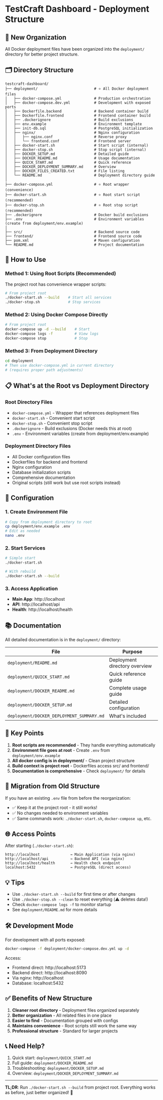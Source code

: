 # TestCraft Dashboard - Deployment Structure

## 📁 New Organization

All Docker deployment files have been organized into the `deployment/` directory for better project structure.

## 🗂️ Directory Structure

```
testcraft-dashboard/
├── deployment/                          # ⭐ All Docker deployment files
│   ├── docker-compose.yml               # Production orchestration
│   ├── docker-compose.dev.yml           # Development with exposed ports
│   ├── Dockerfile.backend               # Backend container build
│   ├── Dockerfile.frontend              # Frontend container build
│   ├── .dockerignore                    # Build exclusions
│   ├── env.example                      # Environment template
│   ├── init-db.sql                      # PostgreSQL initialization
│   ├── nginx/                           # Nginx configuration
│   │   ├── nginx.conf                   # Reverse proxy
│   │   └── frontend.conf                # Frontend server
│   ├── docker-start.sh                  # Start script (internal)
│   ├── docker-stop.sh                   # Stop script (internal)
│   ├── DOCKER_SETUP.md                  # Detailed guide
│   ├── DOCKER_README.md                 # Usage documentation
│   ├── QUICK_START.md                   # Quick reference
│   ├── DOCKER_DEPLOYMENT_SUMMARY.md     # Overview
│   ├── DOCKER_FILES_CREATED.txt         # File listing
│   └── README.md                        # Deployment directory guide
│
├── docker-compose.yml                   # ⭐ Root wrapper (convenience)
├── docker-start.sh                      # ⭐ Root start script (recommended)
├── docker-stop.sh                       # ⭐ Root stop script (recommended)
├── .dockerignore                        # Docker build exclusions
├── .env                                 # Environment variables (create from deployment/env.example)
│
├── src/                                 # Backend source code
├── frontend/                            # Frontend source code
├── pom.xml                              # Maven configuration
└── README.md                            # Project documentation
```

## 🚀 How to Use

### Method 1: Using Root Scripts (Recommended)

The project root has convenience wrapper scripts:

```bash
# From project root
./docker-start.sh --build    # Start all services
./docker-stop.sh             # Stop services
```

### Method 2: Using Docker Compose Directly

```bash
# From project root
docker-compose up -d --build    # Start
docker-compose logs -f          # View logs
docker-compose stop             # Stop
```

### Method 3: From Deployment Directory

```bash
cd deployment
# Then use docker-compose.yml in current directory
# (requires proper path adjustments)
```

## 📋 What's at the Root vs Deployment Directory

### Root Directory Files
- `docker-compose.yml` - Wrapper that references deployment files
- `docker-start.sh` - Convenient start script
- `docker-stop.sh` - Convenient stop script
- `.dockerignore` - Build exclusions (Docker needs this at root)
- `.env` - Environment variables (create from deployment/env.example)

### Deployment Directory Files
- All Docker configuration files
- Dockerfiles for backend and frontend
- Nginx configuration
- Database initialization scripts
- Comprehensive documentation
- Original scripts (still work but use root scripts instead)

## 🔧 Configuration

### 1. Create Environment File
```bash
# Copy from deployment directory to root
cp deployment/env.example .env
# Edit as needed
nano .env
```

### 2. Start Services
```bash
# Simple start
./docker-start.sh

# With rebuild
./docker-start.sh --build
```

### 3. Access Application
- **Main App**: http://localhost
- **API**: http://localhost/api
- **Health**: http://localhost/health

## 📚 Documentation

All detailed documentation is in the `deployment/` directory:

| File | Purpose |
|------|---------|
| `deployment/README.md` | Deployment directory overview |
| `deployment/QUICK_START.md` | Quick reference guide |
| `deployment/DOCKER_README.md` | Complete usage guide |
| `deployment/DOCKER_SETUP.md` | Detailed configuration |
| `deployment/DOCKER_DEPLOYMENT_SUMMARY.md` | What's included |

## 🎯 Key Points

1. **Root scripts are recommended** - They handle everything automatically
2. **Environment file goes at root** - Create `.env` from `deployment/env.example`
3. **All docker config is in deployment/** - Clean project structure
4. **Build context is project root** - Dockerfiles access src/ and frontend/
5. **Documentation is comprehensive** - Check `deployment/` for details

## 🔄 Migration from Old Structure

If you have an existing `.env` file from before the reorganization:
- ✅ Keep it at the project root - it still works!
- ✅ No changes needed to environment variables
- ✅ Same commands work: `./docker-start.sh`, `docker-compose up`, etc.

## 🌐 Access Points

After starting (`./docker-start.sh`):

```
http://localhost              → Main Application (via nginx)
http://localhost/api          → Backend API (via nginx)
http://localhost/health       → Health check endpoint
localhost:5432                → PostgreSQL (direct access)
```

## 💡 Tips

- Use `./docker-start.sh --build` for first time or after changes
- Use `./docker-stop.sh --clean` to reset everything (⚠️ deletes data!)
- Check `docker-compose logs -f` to monitor startup
- See `deployment/README.md` for more details

## 🛠️ Development Mode

For development with all ports exposed:

```bash
docker-compose -f deployment/docker-compose.dev.yml up -d
```

Access:
- Frontend direct: http://localhost:5173
- Backend direct: http://localhost:8090
- Via nginx: http://localhost
- Database: localhost:5432

## ✅ Benefits of New Structure

1. **Cleaner root directory** - Deployment files organized separately
2. **Better organization** - All related files in one place
3. **Easier to find** - Documentation grouped with configs
4. **Maintains convenience** - Root scripts still work the same way
5. **Professional structure** - Standard for larger projects

## 📞 Need Help?

1. Quick start: `deployment/QUICK_START.md`
2. Full guide: `deployment/DOCKER_README.md`
3. Troubleshooting: `deployment/DOCKER_SETUP.md`
4. Overview: `deployment/DOCKER_DEPLOYMENT_SUMMARY.md`

---

**TL;DR**: Run `./docker-start.sh --build` from project root. Everything works as before, just better organized! 🎉


